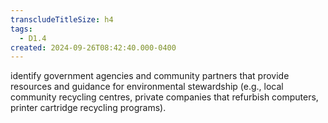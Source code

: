 ```yaml
---
transcludeTitleSize: h4
tags:
  - D1.4
created: 2024-09-26T08:42:40.000-0400
---
```

identify government agencies and community partners that provide resources and guidance for environmental stewardship (e.g., local community recycling centres, private companies that refurbish computers, printer cartridge recycling programs).
